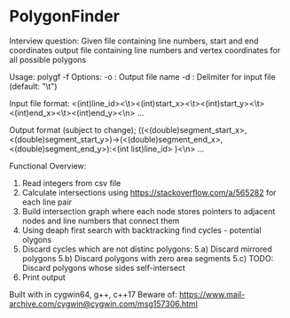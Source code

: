 # PolygonFinder
Interview question: Given file containing line numbers, start and end coordinates output file containing line numbers and vertex coordinates for all possible polygons

Usage: polygf -f <filename> <options>
Options:
        -o <filename> : Output file name
        -d <delimiter> : Delimiter for input file (default: "\t")
        
Input file format:
<(int)line_id><\t><(int)start_x><\t><(int)start_y><\t><(int)end_x><\t><(int)end_y><\n>
...
        
Output format (subject to change);
(<start repeat here>(<(double)segment_start_x>, <(double)segment_start_y>)->(<(double)segment_end_x>, <(double)segment_end_y>):<(int list)line_id> <repeat n times>)<\n> 
...

Functional Overview:
  1) Read integers from csv file
  2) Calculate intersections using https://stackoverflow.com/a/565282 for each line pair
  3) Build intersection graph where each node stores pointers to adjacent nodes and line numbers that connect them
  4) Using deaph first search with backtracking find cycles - potential olygons
  5) Discard cycles which are not distinc polygons:
    5.a) Discard mirrored polygons
    5.b) Discard polygons with zero area segments
    5.c) TODO: Discard polygons whose sides self-intersect
  6) Print output
  
Built with in cygwin64, g++, c++17
Beware of: https://www.mail-archive.com/cygwin@cygwin.com/msg157306.html
